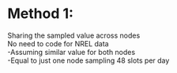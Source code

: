 # Method 1:  
Sharing the sampled value across nodes    
No need to code for NREL data  
-Assuming similar value for both nodes  
-Equal to just one node sampling 48 slots per day  